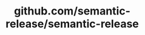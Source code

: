 ---
layout: post
title: github.com/semantic-release/semantic-release
categories: link
tags: [انگلیسی, برنامه‌نویسی]
---